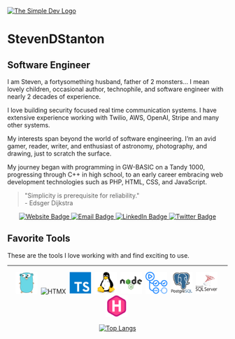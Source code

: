 [![The Simple Dev Logo](https://cdn.thesimpledev.com/images/The-Simple-Dev-Youtube-Header.webp)](https://thesimpledev.com)

# StevenDStanton
## Software Engineer

I am Steven, a fortysomething husband, father of 2 monsters… I mean lovely children, occasional author, technophile, and software engineer with nearly 2 decades of experience.

I love building security focused real time communication systems. I have extensive experience working with Twilio, AWS, OpenAI, Stripe and many other systems. 

My interests span beyond the world of software engineering. I’m an avid gamer, reader, writer, and enthusiast of astronomy, photography, and drawing, just to scratch the surface.

My journey began with programming in GW-BASIC on a Tandy 1000, progressing through C++ in high school, to an early career embracing web development technologies such as PHP, HTML, CSS, and JavaScript.

> "Simplicity is prerequisite for reliability."  
> \- Edsger Dijkstra 

<!-- Social Badges -->
<p align="center">
  <a href="https://thesimpledev.com">
    <img src="https://img.shields.io/badge/Website-0A0A0A?style=for-the-badge&logo=safari&logoColor=white" alt="Website Badge"/>
  </a>
  <a href="mailto:steven@thesimpledev.com">
    <img src="https://img.shields.io/badge/Email-D14836?style=for-the-badge&logo=gmail&logoColor=white" alt="Email Badge"/>
  </a>
  <a href="https://www.linkedin.com/in/stevendstanton/">
    <img src="https://img.shields.io/badge/LinkedIn-0077B5?style=for-the-badge&logo=linkedin&logoColor=white" alt="LinkedIn Badge"/>
  </a>
  <a href="https://twitter.com/stevendstanton">
    <img src="https://img.shields.io/badge/Twitter-1DA1F2?style=for-the-badge&logo=twitter&logoColor=white" alt="Twitter Badge"/>
  </a>
</p>

## Favorite Tools
These are the tools I love working with and find exciting to use.

---

<!-- Tech Stack Icons -->
<p align="center">
  <img src="https://github.com/devicons/devicon/blob/master/icons/go/go-original.svg" title="Go" alt="Go" width="50" height="50"/>&nbsp;
  <img src="https://github.com/bigskysoftware/htmx/blob/master/www/static/img/htmx_logo.1.png" title="HTMX" alt="HTMX" width="150" height="50"/>&nbsp;
  <img src="https://github.com/devicons/devicon/blob/master/icons/typescript/typescript-original.svg" title="TypeScript" alt="TypeScript" width="50" height="50"/>&nbsp;
  <img src="https://github.com/devicons/devicon/blob/master/icons/linux/linux-original.svg" title="Linux" alt="Linux" width="50" height="50"/>&nbsp;
  <img src="https://github.com/devicons/devicon/blob/master/icons/nodejs/nodejs-original-wordmark.svg" title="NodeJS" alt="NodeJS" width="50" height="50"/>&nbsp;
  <img src="https://github.com/devicons/devicon/blob/master/icons/githubactions/githubactions-original.svg" title="GitHub Actions" alt="GitHub Actions" width="50" height="50"/>&nbsp;
  <img src="https://github.com/devicons/devicon/blob/master/icons/postgresql/postgresql-original-wordmark.svg" title="PostgreSQL" alt="PostgreSQL" width="50" height="50"/>&nbsp;
  <img src="https://github.com/devicons/devicon/blob/master/icons/microsoftsqlserver/microsoftsqlserver-original-wordmark.svg" title="MSSQL Server" alt="SQL Server" width="50" height="50"/>&nbsp;
  <img src="https://github.com/devicons/devicon/blob/master/icons/hugo/hugo-original.svg" title="Hugo" alt="Hugo" width="50" height="50"/>&nbsp;
  
  
</p>



<!-- GitHub Stats -->
<!--
<p align="center">
  <a href="https://git.io/streak-stats">
    <img src="http://github-readme-streak-stats.herokuapp.com?user=StevenDStanton&theme=dark&background=000000" alt="GitHub Streak"/>
  </a>
</p>
-->
<p align="center">
  <a href="https://github-readme-stats-ashen-six-86.vercel.app/api/top-langs/?username=StevenDStanton&theme=vision-friendly-dark&langs_count=10&hide=html,css,scss,ShaderLab,Handlebars,Mathematica,HLSL,PowerShell,Makefile,EJS&exclude_repo=writing,writing-archived,art,github-readme-stats,thesimpledev.com,vim-linux,nvim,nvim-old,GorillaGodsVR,GameDevTest,apt-old,codingchallanges,cs-intro,chatnet" target="_new">
    <img src="https://github-readme-stats-ashen-six-86.vercel.app/api/top-langs/?username=StevenDStanton&theme=vision-friendly-dark&langs_count=10&hide=html,css,scss,ShaderLab,Handlebars,Mathematica,HLSL,PowerShell,Makefile,EJS&exclude_repo=writing,writing-archived,art,github-readme-stats,thesimpledev.com,vim-linux,nvim,nvim-old,GorillaGodsVR,GameDevTest,apt-old,codingchallanges,cs-intro,chatnet" alt="Top Langs"/>
  </a>
</p>


